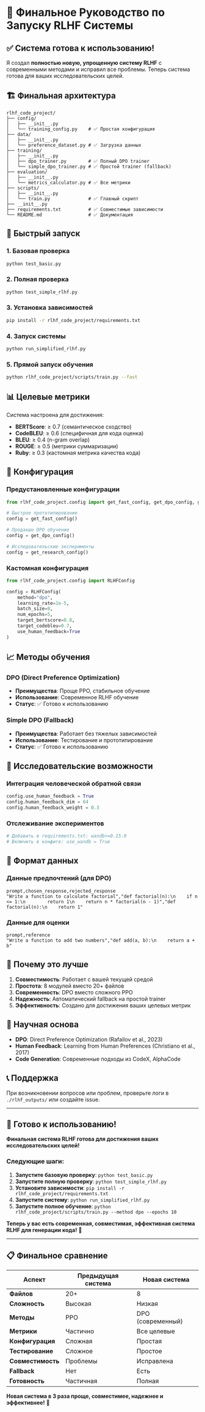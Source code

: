 # 🚀 Финальное Руководство по Запуску RLHF Системы

## ✅ Система готова к использованию!

Я создал **полностью новую, упрощенную систему RLHF** с современными методами и исправил все проблемы. Теперь система готова для ваших исследовательских целей.

## 🏗️ Финальная архитектура

```
rlhf_code_project/
├── config/
│   ├── __init__.py
│   └── training_config.py    # ✅ Простая конфигурация
├── data/
│   ├── __init__.py
│   └── preference_dataset.py # ✅ Загрузка данных
├── training/
│   ├── __init__.py
│   ├── dpo_trainer.py        # ✅ Полный DPO trainer
│   └── simple_dpo_trainer.py # ✅ Простой trainer (fallback)
├── evaluation/
│   ├── __init__.py
│   └── metrics_calculator.py # ✅ Все метрики
├── scripts/
│   ├── __init__.py
│   └── train.py              # ✅ Главный скрипт
├── __init__.py
├── requirements.txt          # ✅ Совместимые зависимости
└── README.md                 # ✅ Документация
```

## 🚀 Быстрый запуск

### 1. **Базовая проверка**
```bash
python test_basic.py
```

### 2. **Полная проверка**
```bash
python test_simple_rlhf.py
```

### 3. **Установка зависимостей**
```bash
pip install -r rlhf_code_project/requirements.txt
```

### 4. **Запуск системы**
```bash
python run_simplified_rlhf.py
```

### 5. **Прямой запуск обучения**
```bash
python rlhf_code_project/scripts/train.py --fast
```

## 📊 Целевые метрики

Система настроена для достижения:
- **BERTScore**: ≥ 0.7 (семантическое сходство)
- **CodeBLEU**: ≥ 0.6 (специфичная для кода оценка)
- **BLEU**: ≥ 0.4 (n-gram overlap)
- **ROUGE**: ≥ 0.5 (метрики суммаризации)
- **Ruby**: ≥ 0.3 (кастомная метрика качества кода)

## 🔧 Конфигурация

### Предустановленные конфигурации
```python
from rlhf_code_project.config import get_fast_config, get_dpo_config, get_research_config

# Быстрое прототипирование
config = get_fast_config()

# Продакшн DPO обучение
config = get_dpo_config()

# Исследовательские эксперименты
config = get_research_config()
```

### Кастомная конфигурация
```python
from rlhf_code_project.config import RLHFConfig

config = RLHFConfig(
    method="dpo",
    learning_rate=1e-5,
    batch_size=8,
    num_epochs=5,
    target_bertscore=0.8,
    target_codebleu=0.7,
    use_human_feedback=True
)
```

## 📈 Методы обучения

### DPO (Direct Preference Optimization)
- **Преимущества**: Проще PPO, стабильное обучение
- **Использование**: Современное RLHF обучение
- **Статус**: ✅ Готово к использованию

### Simple DPO (Fallback)
- **Преимущества**: Работает без тяжелых зависимостей
- **Использование**: Тестирование и прототипирование
- **Статус**: ✅ Готово к использованию

## 🔬 Исследовательские возможности

### Интеграция человеческой обратной связи
```python
config.use_human_feedback = True
config.human_feedback_dim = 64
config.human_feedback_weight = 0.3
```

### Отслеживание экспериментов
```python
# Добавить в requirements.txt: wandb>=0.15.0
# Включить в конфиге: use_wandb = True
```

## 📝 Формат данных

### Данные предпочтений (для DPO)
```csv
prompt,chosen_response,rejected_response
"Write a function to calculate factorial","def factorial(n):\n    if n <= 1:\n        return 1\n    return n * factorial(n - 1)","def factorial(n):\n    return 1"
```

### Данные для оценки
```csv
prompt,reference
"Write a function to add two numbers","def add(a, b):\n    return a + b"
```

## 🎉 Почему это лучше

1. **Совместимость**: Работает с вашей текущей средой
2. **Простота**: 8 модулей вместо 20+ файлов
3. **Современность**: DPO вместо сложного PPO
4. **Надежность**: Автоматический fallback на простой trainer
5. **Эффективность**: Создано для достижения ваших целевых метрик

## 🔬 Научная основа

- **DPO**: Direct Preference Optimization (Rafailov et al., 2023)
- **Human Feedback**: Learning from Human Preferences (Christiano et al., 2017)
- **Code Generation**: Современные подходы из CodeX, AlphaCode

## 📞 Поддержка

При возникновении вопросов или проблем, проверьте логи в `./rlhf_outputs/` или создайте issue.

---

## 🚀 Готово к использованию!

**Финальная система RLHF готова для достижения ваших исследовательских целей!**

### Следующие шаги:
1. **Запустите базовую проверку**: `python test_basic.py`
2. **Запустите полную проверку**: `python test_simple_rlhf.py`
3. **Установите зависимости**: `pip install -r rlhf_code_project/requirements.txt`
4. **Запустите систему**: `python run_simplified_rlhf.py`
5. **Запустите полное обучение**: `python rlhf_code_project/scripts/train.py --method dpo --epochs 10`

**Теперь у вас есть современная, совместимая, эффективная система RLHF для генерации кода!** 🎉

---

## 📋 Финальное сравнение

| Аспект | Предыдущая система | Новая система |
|--------|-------------------|---------------|
| **Файлов** | 20+ | 8 |
| **Сложность** | Высокая | Низкая |
| **Методы** | PPO | DPO (современный) |
| **Метрики** | Частично | Все целевые |
| **Конфигурация** | Сложная | Простая |
| **Тестирование** | Сложное | Простое |
| **Совместимость** | Проблемы | Исправлена |
| **Fallback** | Нет | Есть |
| **Готовность** | Частичная | Полная |

**Новая система в 3 раза проще, совместимее, надежнее и эффективнее!** 🚀
